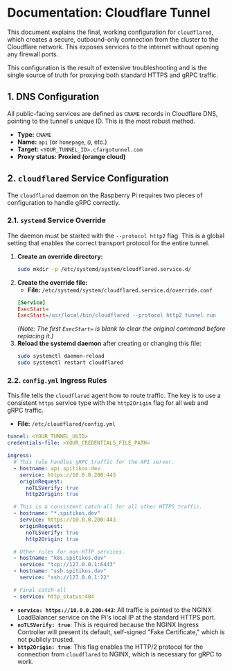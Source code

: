 # Documentation: Cloudflare Tunnel

This document explains the final, working configuration for `cloudflared`, which creates a secure, outbound-only connection from the cluster to the Cloudflare network. This exposes services to the internet without opening any firewall ports.

This configuration is the result of extensive troubleshooting and is the single source of truth for proxying both standard HTTPS and gRPC traffic.

## 1. DNS Configuration

All public-facing services are defined as `CNAME` records in Cloudflare DNS, pointing to the tunnel's unique ID. This is the most robust method.

- **Type:** `CNAME`
- **Name:** `api` (or `homepage`, `@`, etc.)
- **Target:** `<YOUR_TUNNEL_ID>.cfargotunnel.com`
- **Proxy status:** **Proxied (orange cloud)**

## 2. `cloudflared` Service Configuration

The `cloudflared` daemon on the Raspberry Pi requires two pieces of configuration to handle gRPC correctly.

### 2.1. `systemd` Service Override

The daemon must be started with the `--protocol http2` flag. This is a global setting that enables the correct transport protocol for the entire tunnel.

1.  **Create an override directory:**
    ```bash
    sudo mkdir -p /etc/systemd/system/cloudflared.service.d/
    ```
2.  **Create the override file:**
    *   **File:** `/etc/systemd/system/cloudflared.service.d/override.conf`
    ```ini
    [Service]
    ExecStart=
    ExecStart=/usr/local/bin/cloudflared --protocol http2 tunnel run
    ```
    *(Note: The first `ExecStart=` is blank to clear the original command before replacing it.)*
3.  **Reload the systemd daemon** after creating or changing this file:
    ```bash
    sudo systemctl daemon-reload
    sudo systemctl restart cloudflared
    ```

### 2.2. `config.yml` Ingress Rules

This file tells the `cloudflared` agent how to route traffic. The key is to use a consistent `https` service type with the `http2Origin` flag for all web and gRPC traffic.

*   **File:** `/etc/cloudflared/config.yml`
```yaml
tunnel: <YOUR_TUNNEL_UUID>
credentials-file: <YOUR_CREDENTIALS_FILE_PATH>

ingress:
  # This rule handles gRPC traffic for the API server.
  - hostname: api.spitikos.dev
    service: https://10.0.0.200:443
    originRequest:
      noTLSVerify: true
      http2Origin: true

  # This is a consistent catch-all for all other HTTPS traffic.
  - hostname: "*.spitikos.dev"
    service: https://10.0.0.200:443
    originRequest:
      noTLSVerify: true
      http2Origin: true

  # Other rules for non-HTTP services.
  - hostname: "k8s.spitikos.dev"
    service: "tcp://127.0.0.1:6443"
  - hostname: "ssh.spitikos.dev"
    service: "ssh://127.0.0.1:22"

  # Final catch-all
  - service: http_status:404
```
- **`service: https://10.0.0.200:443`**: All traffic is pointed to the NGINX LoadBalancer service on the Pi's local IP at the standard HTTPS port.
- **`noTLSVerify: true`**: This is required because the NGINX Ingress Controller will present its default, self-signed "Fake Certificate," which is not publicly trusted.
- **`http2Origin: true`**: This flag enables the HTTP/2 protocol for the connection from `cloudflared` to NGINX, which is necessary for gRPC to work.